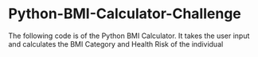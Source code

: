# Python-BMI-Calculator-Challenge
The following code is of the Python BMI Calculator. It takes the user input and calculates the BMI Category and Health Risk of the individual 
